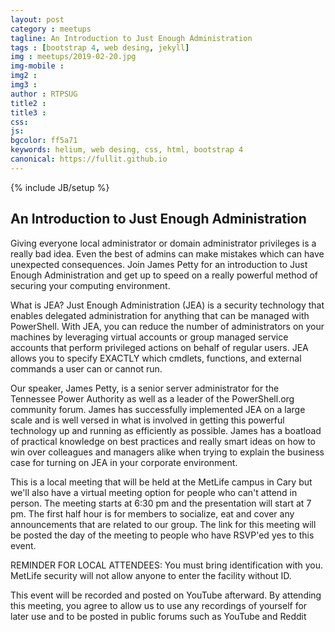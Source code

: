 ```yaml
---
layout: post
category : meetups
tagline: An Introduction to Just Enough Administration
tags : [bootstrap 4, web desing, jekyll]
img : meetups/2019-02-20.jpg
img-mobile : 
img2 : 
img3 : 
author : RTPSUG
title2 : 
title3 : 
css: 
js: 
bgcolor: ff5a71
keywords: helium, web desing, css, html, bootstrap 4
canonical: https://fullit.github.io
---
```

{% include JB/setup %}


## An Introduction to Just Enough Administration

Giving everyone local administrator or domain administrator privileges is a really bad idea. Even the best of admins can make mistakes which can have unexpected consequences. <!--more-->Join James Petty for an introduction to Just Enough Administration and get up to speed on a really powerful method of securing your computing environment.

What is JEA? Just Enough Administration (JEA) is a security technology that enables delegated administration for anything that can be managed with PowerShell. With JEA, you can reduce the number of administrators on your machines by leveraging virtual accounts or group managed service accounts that perform privileged actions on behalf of regular users. JEA allows you to specify EXACTLY which cmdlets, functions, and external commands a user can or cannot run.

Our speaker, James Petty, is a senior server administrator for the Tennessee Power Authority as well as a leader of the PowerShell.org community forum. James has successfully implemented JEA on a large scale and is well versed in what is involved in getting this powerful technology up and running as efficiently as possible. James has a boatload of practical knowledge on best practices and really smart ideas on how to win over colleagues and managers alike when trying to explain the business case for turning on JEA in your corporate environment.

This is a local meeting that will be held at the MetLife campus in Cary but we'll also have a virtual meeting option for people who can't attend in person. The meeting starts at 6:30 pm and the presentation will start at 7 pm. The first half hour is for members to socialize, eat and cover any announcements that are related to our group. The link for this meeting will be posted the day of the meeting to people who have RSVP'ed yes to this event.

REMINDER FOR LOCAL ATTENDEES: You must bring identification with you. MetLife security will not allow anyone to enter the facility without ID.

This event will be recorded and posted on YouTube afterward. By attending this meeting, you agree to allow us to use any recordings of yourself for later use and to be posted in public forums such as YouTube and Reddit